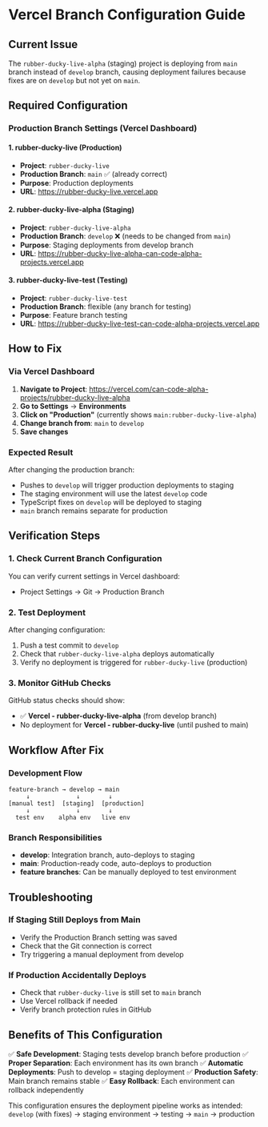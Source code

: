 # Vercel Branch Configuration Guide

## Current Issue
The `rubber-ducky-live-alpha` (staging) project is deploying from `main` branch instead of `develop` branch, causing deployment failures because fixes are on `develop` but not yet on `main`.

## Required Configuration

### Production Branch Settings (Vercel Dashboard)

#### 1. rubber-ducky-live (Production)
- **Project**: `rubber-ducky-live`
- **Production Branch**: `main` ✅ (already correct)
- **Purpose**: Production deployments
- **URL**: https://rubber-ducky-live.vercel.app

#### 2. rubber-ducky-live-alpha (Staging) 
- **Project**: `rubber-ducky-live-alpha`
- **Production Branch**: `develop` ❌ (needs to be changed from `main`)
- **Purpose**: Staging deployments from develop branch
- **URL**: https://rubber-ducky-live-alpha-can-code-alpha-projects.vercel.app

#### 3. rubber-ducky-live-test (Testing)
- **Project**: `rubber-ducky-live-test`
- **Production Branch**: flexible (any branch for testing)
- **Purpose**: Feature branch testing
- **URL**: https://rubber-ducky-live-test-can-code-alpha-projects.vercel.app

## How to Fix

### Via Vercel Dashboard
1. **Navigate to Project**: https://vercel.com/can-code-alpha-projects/rubber-ducky-live-alpha
2. **Go to Settings** → **Environments**
3. **Click on "Production"** (currently shows `main:rubber-ducky-live-alpha`)
4. **Change branch from**: `main` to `develop`
5. **Save changes**

### Expected Result
After changing the production branch:
- Pushes to `develop` will trigger production deployments to staging
- The staging environment will use the latest `develop` code
- TypeScript fixes on `develop` will be deployed to staging
- `main` branch remains separate for production

## Verification Steps

### 1. Check Current Branch Configuration
You can verify current settings in Vercel dashboard:
- Project Settings → Git → Production Branch

### 2. Test Deployment
After changing configuration:
1. Push a test commit to `develop`
2. Check that `rubber-ducky-live-alpha` deploys automatically
3. Verify no deployment is triggered for `rubber-ducky-live` (production)

### 3. Monitor GitHub Checks
GitHub status checks should show:
- ✅ **Vercel - rubber-ducky-live-alpha** (from develop branch)
- No deployment for **Vercel - rubber-ducky-live** (until pushed to main)

## Workflow After Fix

### Development Flow
```
feature-branch → develop → main
     ↓             ↓        ↓
[manual test]  [staging]  [production]
     ↓             ↓        ↓
  test env    alpha env   live env
```

### Branch Responsibilities
- **develop**: Integration branch, auto-deploys to staging
- **main**: Production-ready code, auto-deploys to production
- **feature branches**: Can be manually deployed to test environment

## Troubleshooting

### If Staging Still Deploys from Main
- Verify the Production Branch setting was saved
- Check that the Git connection is correct
- Try triggering a manual deployment from develop

### If Production Accidentally Deploys
- Check that `rubber-ducky-live` is still set to `main` branch
- Use Vercel rollback if needed
- Verify branch protection rules in GitHub

## Benefits of This Configuration

✅ **Safe Development**: Staging tests develop branch before production
✅ **Proper Separation**: Each environment has its own branch
✅ **Automatic Deployments**: Push to develop = staging deployment
✅ **Production Safety**: Main branch remains stable
✅ **Easy Rollback**: Each environment can rollback independently

This configuration ensures the deployment pipeline works as intended:
`develop` (with fixes) → staging environment → testing → `main` → production